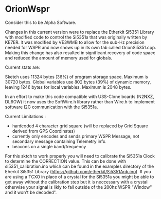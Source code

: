 # OrionWspr


Consider this to be Alpha Software.
 
Changes in this current version were to replace the Etherkit Si5351 Library with modified code to control the Si5351a that 
was originally written by KE7ER. It was modified by VE3WMB to allow for the sub-Hz precision needed for WSPR and now shows up in 
its own tab called OrionSi5351.cpp. Making this change has also resulted in significant recovery of code space and reduced 
the amount of memory used for globals.

Current stats are:

Sketch uses 11324 bytes (36%) of program storage space. Maximum is 30720 bytes. 
Global variables use 802 bytes (39%) of dynamic memory, leaving 1246 bytes for local variables. Maximum is 2048 bytes.


In an effort to make this code compatible with U3S-Clone boards (N2NXZ, DL6OW) it now uses the SoftWire.h
library rather than Wire.h to implement software I2C communication with the Si5351a. 

Current Limitations :
- hardcoded 4 character grid square (will be replaced by Grid Square derived from GPS Coordinates)
- currently only encodes and sends primary WSPR Message, not secondary message containing Telemetry info.
- beacons on a single band/frequency 

For this sktch to work properly you will need to calibrate the Si5351a Clock to determine the CORRECTION value.
This can be done with si5351_calibration.ino which can be found in the examples directory of the 
Eherkit Si5351 Library (https://github.com/etherkit/Si5351Arduino). If you are using a TCXO in place of a 
crystal for the Si5351a you might be able to get away without the calibration step but it is neccessary with a 
crystal otherwise your signal is likly to fall outside of the 200hz WSPR "Window" and it won't be decoded".
